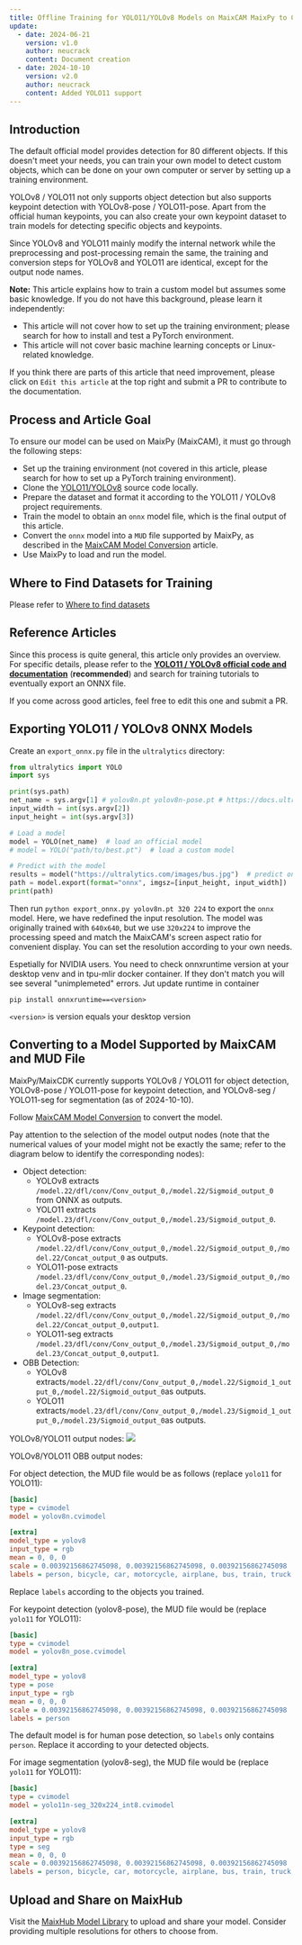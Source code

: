 ```yaml
---
title: Offline Training for YOLO11/YOLOv8 Models on MaixCAM MaixPy to Customize Object and Keypoint Detection
update:
  - date: 2024-06-21
    version: v1.0
    author: neucrack
    content: Document creation
  - date: 2024-10-10
    version: v2.0
    author: neucrack
    content: Added YOLO11 support
---
```


## Introduction

The default official model provides detection for 80 different objects. If this doesn't meet your needs, you can train your own model to detect custom objects, which can be done on your own computer or server by setting up a training environment.

YOLOv8 / YOLO11 not only supports object detection but also supports keypoint detection with YOLOv8-pose / YOLO11-pose. Apart from the official human keypoints, you can also create your own keypoint dataset to train models for detecting specific objects and keypoints.

Since YOLOv8 and YOLO11 mainly modify the internal network while the preprocessing and post-processing remain the same, the training and conversion steps for YOLOv8 and YOLO11 are identical, except for the output node names.

**Note:** This article explains how to train a custom model but assumes some basic knowledge. If you do not have this background, please learn it independently:
* This article will not cover how to set up the training environment; please search for how to install and test a PyTorch environment.
* This article will not cover basic machine learning concepts or Linux-related knowledge.

If you think there are parts of this article that need improvement, please click on `Edit this article` at the top right and submit a PR to contribute to the documentation.

## Process and Article Goal

To ensure our model can be used on MaixPy (MaixCAM), it must go through the following steps:
* Set up the training environment (not covered in this article, please search for how to set up a PyTorch training environment).
* Clone the [YOLO11/YOLOv8](https://github.com/ultralytics/ultralytics) source code locally.
* Prepare the dataset and format it according to the YOLO11 / YOLOv8 project requirements.
* Train the model to obtain an `onnx` model file, which is the final output of this article.
* Convert the `onnx` model into a `MUD` file supported by MaixPy, as described in the [MaixCAM Model Conversion](../ai_model_converter/maixcam.md) article.
* Use MaixPy to load and run the model.

## Where to Find Datasets for Training

Please refer to [Where to find datasets](../pro/datasets.md)


## Reference Articles

Since this process is quite general, this article only provides an overview. For specific details, please refer to the **[YOLO11 / YOLOv8 official code and documentation](https://github.com/ultralytics/ultralytics)** (**recommended**) and search for training tutorials to eventually export an ONNX file.

If you come across good articles, feel free to edit this one and submit a PR.

## Exporting YOLO11 / YOLOv8 ONNX Models

Create an `export_onnx.py` file in the `ultralytics` directory:

```python
from ultralytics import YOLO
import sys

print(sys.path)
net_name = sys.argv[1] # yolov8n.pt yolov8n-pose.pt # https://docs.ultralytics.com/models/yolov8/#supported-tasks-and-modes
input_width = int(sys.argv[2])
input_height = int(sys.argv[3])

# Load a model
model = YOLO(net_name)  # load an official model
# model = YOLO("path/to/best.pt")  # load a custom model

# Predict with the model
results = model("https://ultralytics.com/images/bus.jpg")  # predict on an image
path = model.export(format="onnx", imgsz=[input_height, input_width])  # export the model to ONNX format
print(path)
```

Then run `python export_onnx.py yolov8n.pt 320 224` to export the `onnx` model. Here, we have redefined the input resolution. The model was originally trained with `640x640`, but we use `320x224` to improve the processing speed and match the MaixCAM's screen aspect ratio for convenient display. You can set the resolution according to your own needs.

Espetially for NVIDIA users. You need to check onnxruntime version at your desktop venv and in tpu-mlir docker container. If they don't match you will see several "unimplemeted" errors. Jut update runtime in container 

```shell
pip install onnxruntime==<version>
```
`<version>` is version equals your desktop version

## Converting to a Model Supported by MaixCAM and MUD File

MaixPy/MaixCDK currently supports YOLOv8 / YOLO11 for object detection, YOLOv8-pose / YOLO11-pose for keypoint detection, and YOLOv8-seg / YOLO11-seg for segmentation (as of 2024-10-10).

Follow [MaixCAM Model Conversion](../ai_model_converter/maixcam.md) to convert the model.

Pay attention to the selection of the model output nodes (note that the numerical values of your model might not be exactly the same; refer to the diagram below to identify the corresponding nodes):
* Object detection:
  * YOLOv8 extracts `/model.22/dfl/conv/Conv_output_0,/model.22/Sigmoid_output_0` from ONNX as outputs.
  * YOLO11 extracts `/model.23/dfl/conv/Conv_output_0,/model.23/Sigmoid_output_0`.
* Keypoint detection:
  * YOLOv8-pose extracts `/model.22/dfl/conv/Conv_output_0,/model.22/Sigmoid_output_0,/model.22/Concat_output_0` as outputs.
  * YOLO11-pose extracts `/model.23/dfl/conv/Conv_output_0,/model.23/Sigmoid_output_0,/model.23/Concat_output_0`.
* Image segmentation:
  * YOLOv8-seg extracts `/model.22/dfl/conv/Conv_output_0,/model.22/Sigmoid_output_0,/model.22/Concat_output_0,output1`.
  * YOLO11-seg extracts `/model.23/dfl/conv/Conv_output_0,/model.23/Sigmoid_output_0,/model.23/Concat_output_0,output1`.
* OBB Detection:
  * YOLOv8 extracts`/model.22/dfl/conv/Conv_output_0,/model.22/Sigmoid_1_output_0,/model.22/Sigmoid_output_0`as outputs.
  * YOLO11 extracts`/model.23/dfl/conv/Conv_output_0,/model.23/Sigmoid_1_output_0,/model.23/Sigmoid_output_0`as outputs.

YOLOv8/YOLO11 output nodes:
![](../../assets/yolov8_out.jpg)

YOLOv8/YOLO11 OBB output nodes:
[](../../assets/yolo11_out_obb.jpg)

For object detection, the MUD file would be as follows (replace `yolo11` for YOLO11):

```ini
[basic]
type = cvimodel
model = yolov8n.cvimodel

[extra]
model_type = yolov8
input_type = rgb
mean = 0, 0, 0
scale = 0.00392156862745098, 0.00392156862745098, 0.00392156862745098
labels = person, bicycle, car, motorcycle, airplane, bus, train, truck, boat, traffic light, fire hydrant, stop sign, parking meter, bench, bird, cat, dog, horse, sheep, cow, elephant, bear, zebra, giraffe, backpack, umbrella, handbag, tie, suitcase, frisbee, skis, snowboard, sports ball, kite, baseball bat, baseball glove, skateboard, surfboard, tennis racket, bottle, wine glass, cup, fork, knife, spoon, bowl, banana, apple, sandwich, orange, broccoli, carrot, hot dog, pizza, donut, cake, chair, couch, potted plant, bed, dining table, toilet, tv, laptop, mouse, remote, keyboard, cell phone, microwave, oven, toaster, sink, refrigerator, book, clock, vase, scissors, teddy bear, hair dryer, toothbrush
```

Replace `labels` according to the objects you trained.

For keypoint detection (yolov8-pose), the MUD file would be (replace `yolo11` for YOLO11):

```ini
[basic]
type = cvimodel
model = yolov8n_pose.cvimodel

[extra]
model_type = yolov8
type = pose
input_type = rgb
mean = 0, 0, 0
scale = 0.00392156862745098, 0.00392156862745098, 0.00392156862745098
labels = person
```

The default model is for human pose detection, so `labels` only contains `person`. Replace it according to your detected objects.

For image segmentation (yolov8-seg), the MUD file would be (replace `yolo11` for YOLO11):

```ini
[basic]
type = cvimodel
model = yolo11n-seg_320x224_int8.cvimodel

[extra]
model_type = yolov8
input_type = rgb
type = seg
mean = 0, 0, 0
scale = 0.00392156862745098, 0.00392156862745098, 0.00392156862745098
labels = person, bicycle, car, motorcycle, airplane, bus, train, truck, boat, traffic light, fire hydrant, stop sign, parking meter, bench, bird, cat, dog, horse, sheep, cow, elephant, bear, zebra, giraffe, backpack, umbrella, handbag, tie, suitcase, frisbee, skis, snowboard, sports ball, kite, baseball bat, baseball glove, skateboard, surfboard, tennis racket, bottle, wine glass, cup, fork, knife, spoon, bowl, banana, apple, sandwich, orange, broccoli, carrot, hot dog, pizza, donut, cake, chair, couch, potted plant, bed, dining table, toilet, tv, laptop, mouse, remote, keyboard, cell phone, microwave, oven, toaster, sink, refrigerator, book, clock, vase, scissors, teddy bear, hair dryer, toothbrush
```

## Upload and Share on MaixHub

Visit the [MaixHub Model Library](https://maixhub.com/model/zoo?platform=maixcam) to upload and share your model. Consider providing multiple resolutions for others to choose from.
